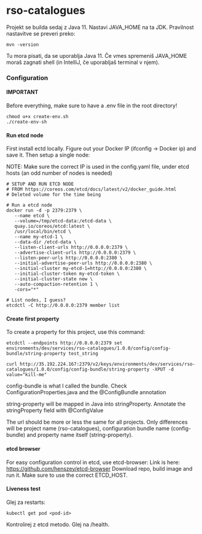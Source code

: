 # rso-catalogues

Projekt se builda sedaj z Java 11. Nastavi JAVA_HOME na ta JDK. Pravilnost nastavitve se preveri preko:

```
mvn -version
```

Tu mora pisati, da se uporablja Java 11. Če vmes spremeniš JAVA_HOME moraš zagnati shell (in IntelliJ, če uporabljaš
terminal v njem).

### Configuration

#### IMPORTANT
Before everything, make sure to have a .env file in the root directory!

```
chmod u+x create-env.sh
./create-env-sh
```

#### Run etcd node
First install ectd locally. Figure out your Docker IP (ifconfig -> Docker ip) and save it.
Then setup a single node:

NOTE: Make sure the correct IP is used in the config.yaml file, under etcd hosts (an odd number of nodes is needed)
```
# SETUP AND RUN ETCD NODE
# FROM https://coreos.com/etcd/docs/latest/v2/docker_guide.html
# Deleted volume for the time being

# Run a etcd node
docker run -d -p 2379:2379 \
   --name etcd \
   --volume=/tmp/etcd-data:/etcd-data \
   quay.io/coreos/etcd:latest \
   /usr/local/bin/etcd \
   --name my-etcd-1 \
   --data-dir /etcd-data \
   --listen-client-urls http://0.0.0.0:2379 \
   --advertise-client-urls http://0.0.0.0:2379 \
   --listen-peer-urls http://0.0.0.0:2380 \
   --initial-advertise-peer-urls http://0.0.0.0:2380 \
   --initial-cluster my-etcd-1=http://0.0.0.0:2380 \
   --initial-cluster-token my-etcd-token \
   --initial-cluster-state new \
   --auto-compaction-retention 1 \
   -cors="*"
   
# List nodes, I guess?
etcdctl -C http://0.0.0.0:2379 member list
```

#### Create first property

To create a property for this project, use this command:

```
etcdctl --endpoints http://0.0.0.0:2379 set environments/dev/services/rso-catalogues/1.0.0/config/config-bundle/string-property test_string

curl http://35.192.224.167:2379/v2/keys/environments/dev/services/rso-catalogues/1.0.0/config/config-bundle/string-property -XPUT -d value="kill-me"
```

config-bundle is what I called the bundle. Check ConfigurationProperties.java and the @ConfigBundle annotation

string-property will be mapped in Java into stringProperty. Annotate the stringProperty field with @ConfigValue

The url should be more or less the same for all projects. Only differences will be project name (rso-catalogues),
configuration bundle name (config-bundle) and property name itself (string-property).

#### etcd browser
For easy configuration control in etcd, use etcd-browser: Link is here: https://github.com/henszey/etcd-browser
Download repo, build image and run it. Make sure to use the correct ETCD_HOST.

#### Liveness test

Glej za restarts:
```
kubectl get pod <pod-id>
```

Kontrolirej z etcd metodo. Glej na /health.
